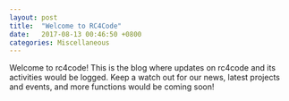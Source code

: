```yaml
---
layout: post
title:  "Welcome to RC4Code"
date:   2017-08-13 00:46:50 +0800
categories: Miscellaneous
---
```

Welcome to rc4code! This is the blog where updates on rc4code and its activities would be logged. Keep a watch out for our news, latest projects and events, and more functions would be coming soon!
